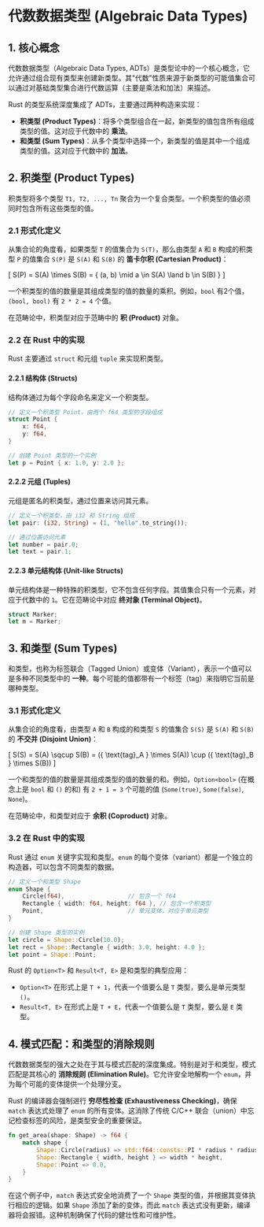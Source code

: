 # 代数数据类型 (Algebraic Data Types)

## 1. 核心概念

代数数据类型（Algebraic Data Types, ADTs）是类型论中的一个核心概念，它允许通过组合现有类型来创建新类型。其"代数"性质来源于新类型的可能值集合可以通过对基础类型集合进行代数运算（主要是乘法和加法）来描述。

Rust 的类型系统深度集成了 ADTs，主要通过两种构造来实现：

- **积类型 (Product Types)**：将多个类型组合在一起，新类型的值包含所有组成类型的值。这对应于代数中的 **乘法**。
- **和类型 (Sum Types)**：从多个类型中选择一个，新类型的值是其中一个组成类型的值。这对应于代数中的 **加法**。

## 2. 积类型 (Product Types)

积类型将多个类型 `T1, T2, ..., Tn` 聚合为一个复合类型。一个积类型的值必须同时包含所有这些类型的值。

### 2.1 形式化定义

从集合论的角度看，如果类型 `T` 的值集合为 `S(T)`，那么由类型 `A` 和 `B` 构成的积类型 `P` 的值集合 `S(P)` 是 `S(A)` 和 `S(B)` 的 **笛卡尔积 (Cartesian Product)**：

\[
S(P) = S(A) \times S(B) = \{ (a, b) \mid a \in S(A) \land b \in S(B) \}
\]

一个积类型的值的数量是其组成类型的值的数量的乘积。例如，`bool` 有2个值，`(bool, bool)` 有 `2 * 2 = 4` 个值。

在范畴论中，积类型对应于范畴中的 **积 (Product)** 对象。

### 2.2 在 Rust 中的实现

Rust 主要通过 `struct` 和元组 `tuple` 来实现积类型。

#### 2.2.1 结构体 (Structs)

结构体通过为每个字段命名来定义一个积类型。

```rust
// 定义一个积类型 Point，由两个 f64 类型的字段组成
struct Point {
    x: f64,
    y: f64,
}

// 创建 Point 类型的一个实例
let p = Point { x: 1.0, y: 2.0 };
```

#### 2.2.2 元组 (Tuples)

元组是匿名的积类型，通过位置来访问其元素。

```rust
// 定义一个积类型，由 i32 和 String 组成
let pair: (i32, String) = (1, "hello".to_string());

// 通过位置访问元素
let number = pair.0;
let text = pair.1;
```

#### 2.2.3 单元结构体 (Unit-like Structs)

单元结构体是一种特殊的积类型，它不包含任何字段。其值集合只有一个元素，对应于代数中的 `1`。它在范畴论中对应 **终对象 (Terminal Object)**。

```rust
struct Marker;
let m = Marker;
```

## 3. 和类型 (Sum Types)

和类型，也称为标签联合（Tagged Union）或变体（Variant），表示一个值可以是多种不同类型中的 **一种**。每个可能的值都带有一个标签（tag）来指明它当前是哪种类型。

### 3.1 形式化定义

从集合论的角度看，由类型 `A` 和 `B` 构成的和类型 `S` 的值集合 `S(S)` 是 `S(A)` 和 `S(B)` 的 **不交并 (Disjoint Union)**：

\[
S(S) = S(A) \sqcup S(B) = (\{ \text{tag}_A \} \times S(A)) \cup (\{ \text{tag}_B \} \times S(B))
\]

一个和类型的值的数量是其组成类型的值的数量的和。例如，`Option<bool>` (在概念上是 `bool` 和 `()` 的和) 有 `2 + 1 = 3` 个可能的值 (`Some(true)`, `Some(false)`, `None`)。

在范畴论中，和类型对应于 **余积 (Coproduct)** 对象。

### 3.2 在 Rust 中的实现

Rust 通过 `enum` 关键字实现和类型。`enum` 的每个变体（variant）都是一个独立的构造器，可以包含不同类型的数据。

```rust
// 定义一个和类型 Shape
enum Shape {
    Circle(f64),                  // 包含一个 f64
    Rectangle { width: f64, height: f64 }, // 包含一个积类型
    Point,                        // 单元变体，对应于单元类型
}

// 创建 Shape 类型的实例
let circle = Shape::Circle(10.0);
let rect = Shape::Rectangle { width: 3.0, height: 4.0 };
let point = Shape::Point;
```

Rust 的 `Option<T>` 和 `Result<T, E>` 是和类型的典型应用：

- `Option<T>` 在形式上是 `T + 1`，代表一个值要么是 `T` 类型，要么是单元类型 `()`。
- `Result<T, E>` 在形式上是 `T + E`，代表一个值要么是 `T` 类型，要么是 `E` 类型。

## 4. 模式匹配：和类型的消除规则

代数数据类型的强大之处在于其与模式匹配的深度集成。特别是对于和类型，模式匹配是其核心的 **消除规则 (Elimination Rule)**。它允许安全地解构一个 `enum`，并为每个可能的变体提供一个处理分支。

Rust 的编译器会强制进行 **穷尽性检查 (Exhaustiveness Checking)**，确保 `match` 表达式处理了 `enum` 的所有变体。这消除了传统 C/C++ 联合（union）中忘记检查标签的风险，是类型安全的重要保证。

```rust
fn get_area(shape: Shape) -> f64 {
    match shape {
        Shape::Circle(radius) => std::f64::consts::PI * radius * radius,
        Shape::Rectangle { width, height } => width * height,
        Shape::Point => 0.0,
    }
}
```

在这个例子中，`match` 表达式安全地消费了一个 `Shape` 类型的值，并根据其变体执行相应的逻辑。如果 `Shape` 添加了新的变体，而此 `match` 表达式没有更新，编译器将会报错。这种机制确保了代码的健壮性和可维护性。

